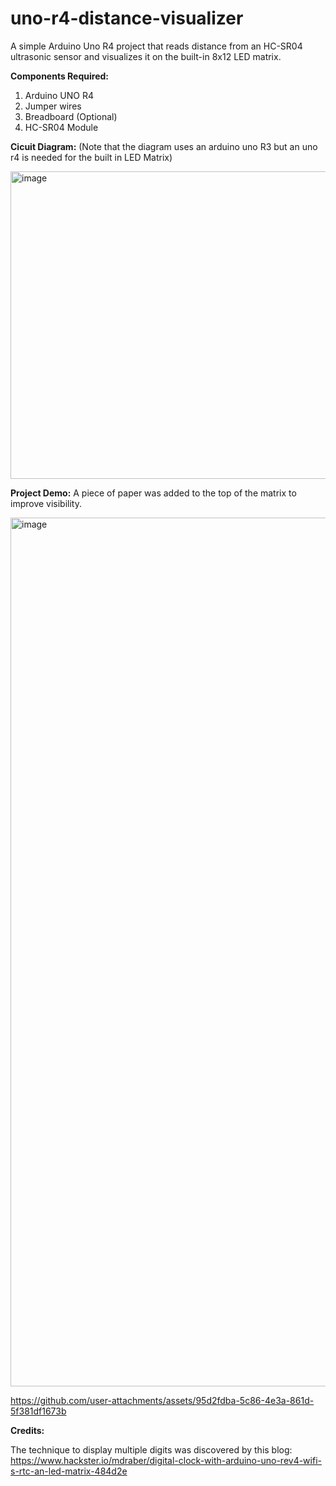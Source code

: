 # uno-r4-distance-visualizer
A simple Arduino Uno R4 project that reads distance from an HC-SR04 ultrasonic sensor and visualizes it on the built-in 8x12 LED matrix.

**Components Required:**
  1) Arduino UNO R4
  2) Jumper wires
  3) Breadboard (Optional)
  4) HC-SR04 Module

**Cicuit Diagram:** (Note that the diagram uses an arduino uno R3 but an uno r4 is needed for the built in LED Matrix)

<img width="1059" height="492" alt="image" src="https://github.com/user-attachments/assets/ae3626b4-41f1-422d-812e-7c38d150fbde" />

**Project Demo:**
A piece of paper was added to the top of the matrix to improve visibility.

<img width="1163" height="1390" alt="image" src="https://github.com/user-attachments/assets/22bd2235-d4a1-410c-9427-da3dae894300" />

https://github.com/user-attachments/assets/95d2fdba-5c86-4e3a-861d-5f381df1673b

**Credits:**

The technique to display multiple digits was discovered by this blog: https://www.hackster.io/mdraber/digital-clock-with-arduino-uno-rev4-wifi-s-rtc-an-led-matrix-484d2e




